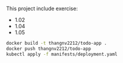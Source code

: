This project include exercise:
- 1.02
- 1.04
- 1.05

```bash
docker build -t thangnv2212/todo-app .
docker push thangnv2212/todo-app
kubectl apply -f manifests/deployment.yaml
```
